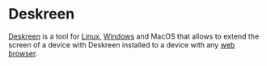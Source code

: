 # Deskreen

[Deskreen](https://github.com/pavlobu/deskreen) is a tool for [Linux](/wiki/linux.md),
[Windows](/wiki/windows.md) and MacOS that allows to extend the screen of a device with Deskreen
installed to a device with any [web browser](/wiki/web_browser.md).

